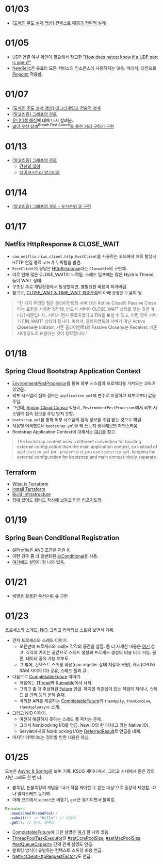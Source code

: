 # 01/03

- [[도메인 주도 설계 핵심] 컨텍스트 매핑과 전략적 설계](https://github.com/codehumane/what-i-learned/tree/master/dddd#컨텍스트-매핑과-전략적-설계)

# 01/05

- UDP 연결 여부 확인이 필요해서 참고한 ["How does netcat know if a UDP port is open?"](https://unix.stackexchange.com/questions/235830/how-does-netcat-know-if-a-udp-port-is-open)
- [NewRelic](https://newrelic.com/)은 유료라 모든 서비스의 인스턴스에 사용하지는 않음. 따라서, 대안으로 [Pinpoint](https://github.com/naver/pinpoint) 적용함.

# 01/07

- [[도메인 주도 설계 핵심] 애그리게잇과 전술적 설계](https://github.com/codehumane/what-i-learned/blob/master/dddd/README.md#애그리게잇과-전술적-설계)
- [[알고리즘] 그래프의 경로](https://github.com/codehumane/what-i-learned/blob/master/algorithm/paths-in-graph.md)
- [유니버설 해싱](https://github.com/codehumane/what-i-learned/blob/master/algorithm/number-algorithm.md#유니버설-해싱)에 대해 다시 살펴봄.
- [넓이 우선 탐색<sup>Breath First Search</sup>를 통한 거리 구하기 구현](https://github.com/codehumane/learn-algorithm-in-java/commit/3f5fa5d702adc5b46820e705f387598d5219a54e)

# 01/13

- [[알고리즘] 그래프의 경로](https://github.com/codehumane/what-i-learned/blob/master/algorithm/paths-in-graph.md#%EA%B7%B8%EB%9E%98%ED%94%84%EC%9D%98-%EA%B2%BD%EB%A1%9C)
  - [간선의 길이](https://github.com/codehumane/what-i-learned/blob/master/algorithm/paths-in-graph.md#%EA%B0%84%EC%84%A0%EC%9D%98-%EA%B8%B8%EC%9D%B4)
  - [데이크스트라 알고리즘](https://github.com/codehumane/what-i-learned/blob/master/algorithm/paths-in-graph.md#%EB%8D%B0%EC%9D%B4%ED%81%AC%EC%8A%A4%ED%8A%B8%EB%9D%BC-%EC%95%8C%EA%B3%A0%EB%A6%AC%EC%A6%98)

# 01/14

- [[알고리즘] 그래프의 경로 - 우선순위 큐 구현](https://github.com/codehumane/what-i-learned/blob/master/algorithm/paths-in-graph.md#%EC%9A%B0%EC%84%A0%EC%88%9C%EC%9C%84-%ED%81%90-%EA%B5%AC%ED%98%84)

# 01/17

## Netflix HttpResponse & CLOSE_WAIT

- `com.netflix.niws.client.http.RestClient`를 사용하는 코드에서 예외 발생시 HTTP 연결 종료 코드가 누락됨을 발견.
- `RestClient`의 응답은 [HttpResponse](https://github.com/Netflix/ribbon/blob/master/ribbon-httpclient/src/main/java/com/netflix/client/http/HttpResponse.java)라는 `Closeable`의 구현체.
- 이로 인해 많은 CLOSE_WAIT이 누적됨. 스레드 덤프에는 많은 Hystrix Thread 들이 WAIT 상태.
- 구조상 주로 개발환경에서 발생했지만, 불필요한 비용이 되어버림.
- 참고로, [CLOSE_WAIT & TIME_WAIT 최종분석](http://tech.kakao.com/2016/04/21/closewait-timewait/)의 아래 문장은 도움이 됨.

> "한 가지 주의할 점은 클라이언트와 서버 대신 Active Close와 Passive Close라는 표현을 사용한 것인데, 반드시 서버만 CLOSE_WAIT 상태를 갖는 것은 아니기 때문입니다. 서버가 먼저 종료하겠다고 FIN을 보낼 수 있고, 이런 경우 서버가 FIN_WAIT1 상태가 됩니다. 따라서, 클라이언트와 서버가 아닌 Active Close(또는 Initiator, 기존 클라이언트)와 Passive Close(또는 Receiver, 기존 서버)정도로 표현하는 것이 정확합니다."

# 01/18

## Spring Cloud Bootstrap Application Context

- [EnvironmentPostProcessor](https://docs.spring.io/spring-boot/docs/current/api/org/springframework/boot/env/EnvironmentPostProcessor.html)를 통해 외부 시스템의 프로퍼티를 가져오는 코드가 있었음.
- 외부 시스템의 접속 정보는 `application.yml`에 변수로 지정하고 외부로부터 값을 주입.
- 그런데, [Spring Cloud Consul](https://cloud.spring.io/spring-cloud-consul/) 적용시, `EnvironmentPostProcessor`에서 외부 시스템의 접속 정보를 주입 받지 못함.
- `bootstrap.yml`을 통해 외부 시스템의 접속 정보를 주입 받는 것으로 해결.
- 처음엔 어색했으나 `bootstrap.yml`을 왜 쓰는지 생각해보면 자연스러움.
- Bootstrap Application Context에 대해서는 [여기](https://cloud.spring.io/spring-cloud-static/spring-cloud.html#_the_bootstrap_application_context)를 참고.

> The bootstrap context uses a different convention for locating external configuration than the main application context, so instead of `application.yml` (or `.properties`) you use `bootstrap.yml`, keeping the external configuration for bootstrap and main context nicely separate.

## Terraform

- [What is Terraform](https://www.terraform.io/intro/index.html)
- [Install Terraform](https://www.terraform.io/intro/getting-started/install.html)
- [Build Infrastructure](https://www.terraform.io/intro/getting-started/build.html)
- [집에 있어도 뭐라도 작성해 보자고 만든 리포지토리](https://github.com/codehumane/terraform-tools)

# 01/19

## Spring Bean Conditional Registration

-  [@Profile](https://docs.spring.io/spring-boot/docs/current/reference/html/boot-features-profiles.html)은 AND 조건을 지원 X.
-  이런 경우 좀 더 일반화된 [@Conditional](https://docs.spring.io/spring-framework/docs/current/javadoc-api/org/springframework/context/annotation/Conditional.html)을 사용.
-  [여기](https://javapapers.com/spring/spring-conditional-annotation/)에도 설명이 잘 나와 있음.


# 01/21

- [배열을 활용한 우선순위 큐 구현](https://github.com/codehumane/learn-algorithm-in-java/commit/36cdd89ffef6f27d0d375e15990ed4dd9b3943f9)

# 01/23

[프로세스와 스레드, NIO, 그리고 리액티브 스트림](https://www.youtube.com/watch?v=5KttCnoWLhs) 보면서 기록.

- 먼저 프로세스와 스레드 이야기.
  - 오랜만에 프로세스와 스레드 각각의 공간을 살핌. 좀 더 자세한 내용은 [여기](https://www.programcreek.com/2013/04/jvm-run-time-data-areas/) 참고. 각각이 가지는 공간으로 스레드 생성과 프로세스 생성의 비용 비교 가능. 물론, 데이터 공유 가능 여부도.
  - 그 밖에, 컨텍스트 스위칭 비용(cpu register 상태 저장과 복원), 캐시(CPU와 RAM 사이의 IO) 공유, 스레드 풀과 큐.
- 다음으로 [CompletableFuture](https://docs.oracle.com/javase/8/docs/api/java/util/concurrent/CompletableFuture.html) 이야기.
  - 처음에는 [Thread](https://docs.oracle.com/javase/7/docs/api/java/lang/Thread.html)와 [Runnable](https://docs.oracle.com/javase/7/docs/api/java/lang/Runnable.html)에서 시작.
  - 그리고 좀 더 추상화된 [Future](https://docs.oracle.com/javase/7/docs/api/java/util/concurrent/Future.html) 언급. 하지만 의존성이 있는 작업의 처리나, 스레드 풀 관리 등의 문제 존재.
  - 미려한 API를 제공하는 [CompletableFuture](https://docs.oracle.com/javase/8/docs/api/java/util/concurrent/CompletableFuture.html)의 `thenApply`, `thenCombine`, `thenApplyAsync` 소개.
- 그리고 NIO 이야기.
  -  여전히 해결하지 못하는 스레드 풀 꽉차는 문제.
  -  그래서 Nonblocking I/O를 언급. New IO의 한 피처(그 외는 Native IO).
  -  Servlet에서의 Nonblocking I/O는 [DeferredResult](https://docs.spring.io/spring/docs/current/javadoc-api/org/springframework/web/context/request/async/DeferredResult.html)로 언급을 대체.
- 마지막 리액티브는 정리할 만한 내용은 아님.


# 01/25

오늘은 [Async & Spring](https://www.youtube.com/watch?v=HKlUvCv9hvA)을 보며 기록. KSUG 세미나에서, 그리고 사내에서 들은 강의지만 그래도 한 번 더.

- 블록킹, 논블록킹의 개념을 '내가 직접 제어할 수 없는 대상'으로 굉장히 제한함. IO나 멀티스레드 동기화.
- 아래 코드에서 `submit`은 비동기, `get`은 동기이면서 블록킹.

```java
Executors
  .newCachedThreadPool()
  .submit(() -> "Hello") // 비동기
  .get(); // 동기, 블록킹
```

- [CompletableFuture](https://docs.oracle.com/javase/8/docs/api/java/util/concurrent/CompletableFuture.html)에 대한 설명은 [여기](http://www.nurkiewicz.com/2013/05/java-8-definitive-guide-to.html) 잘 나와 있음.
- [ThreadPoolTaskExecutor](https://docs.spring.io/spring/docs/current/javadoc-api/org/springframework/scheduling/concurrent/ThreadPoolTaskExecutor.html)의 [#setCorePoolSize](https://docs.spring.io/spring/docs/current/javadoc-api/org/springframework/scheduling/concurrent/ThreadPoolTaskExecutor.html#setCorePoolSize-int-), [#setMaxPoolSize](https://docs.spring.io/spring/docs/current/javadoc-api/org/springframework/scheduling/concurrent/ThreadPoolTaskExecutor.html#setMaxPoolSize-int-), [#setQueueCapacity](https://docs.spring.io/spring/docs/current/javadoc-api/org/springframework/scheduling/concurrent/ThreadPoolTaskExecutor.html#setQueueCapacity-int-) 간의 관계 설명도 언급.
- 블록킹 방식이 유발하는 컨텍스트 스위칭 비용 언급.
- [Netty4ClientHttpRequestFactory](https://docs.spring.io/spring-framework/docs/current/javadoc-api/org/springframework/http/client/Netty4ClientHttpRequestFactory.html)도 언급.

